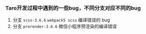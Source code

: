 ### Taro开发过程中遇到的一些bug，不同分支对应不同的bug

1. 分支 `scss-3.6.6`  `webpack5 scss` 编译错误的 bug
2. 分支 `prerender-3.6.6`  微信小程序预渲染的编译错误